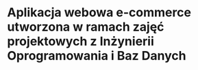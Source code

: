 # Aplikacja webowa e-commerce utworzona w ramach zajęć projektowych z Inżynierii Oprogramowania i Baz Danych
